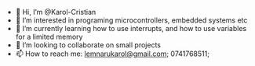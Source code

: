 - 👋 Hi, I’m @Karol-Cristian
- 👀 I’m interested in programing microcontrollers, embedded systems etc
- 🌱 I’m currently learning how to use interrupts, and how to use variables for a limited memory
- 💞️ I’m looking to collaborate on small projects
- 📫 How to reach me: lemnarukarol@gmail.com; 0741768511;

